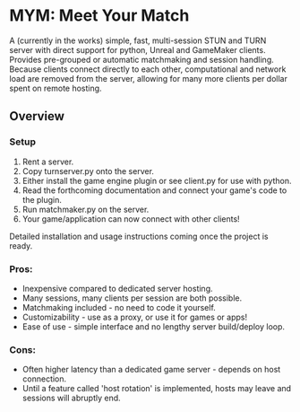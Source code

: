 # MYM: Meet Your Match

<p>A (currently in the works) simple, fast, multi-session STUN and TURN server with direct support for python, Unreal and GameMaker clients. Provides pre-grouped or automatic matchmaking and session handling. Because clients connect directly to each other, computational and network load are removed from the server, allowing for many more clients per dollar spent on remote hosting.</p>

<h2>Overview</h2>
<h3>Setup</h3>
<ol>
  <li>Rent a server.</li>
  <li>Copy turnserver.py onto the server.</li>
  <li>Either install the game engine plugin or see client.py for use with python.</li>
  <li>Read the forthcoming documentation and connect your game's code to the plugin.</li>
  <li>Run matchmaker.py on the server.</li>
  <li>Your game/application can now connect with other clients!</li>
</ol>
<p>Detailed installation and usage instructions coming once the project is ready.</p>

<h3>Pros:</h3>
<ul>
  <li>Inexpensive compared to dedicated server hosting.</li>
  <li>Many sessions, many clients per session are both possible.</li>
  <li>Matchmaking included - no need to code it yourself.</li>
  <li>Customizability - use as a proxy, or use it for games or apps!</li>
  <li>Ease of use - simple interface and no lengthy server build/deploy loop.</li>
</ul>
<h3>Cons:</h3>
<ul>
  <li>Often higher latency than a dedicated game server - depends on host connection.</li>
  <li>Until a feature called 'host rotation' is implemented, hosts may leave and sessions will abruptly end.</li>
</ul>
